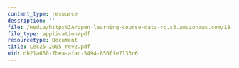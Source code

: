 ```yaml
---
content_type: resource
description: ''
file: /media/https%3A/open-learning-course-data-rc.s3.amazonaws.com/18-366-random-walks-and-diffusion-fall-2006/db21a6507beaafac5494850ffe7133c6_Lec25_2005_rev2.pdf
file_type: application/pdf
resourcetype: Document
title: Lec25_2005_rev2.pdf
uid: db21a650-7bea-afac-5494-850ffe7133c6
---
```

